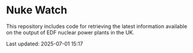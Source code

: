 # Nuke Watch

This repository includes code for retrieving the latest information available on the output of EDF nuclear power plants in the UK.

Last updated: 2025-07-01 15:17